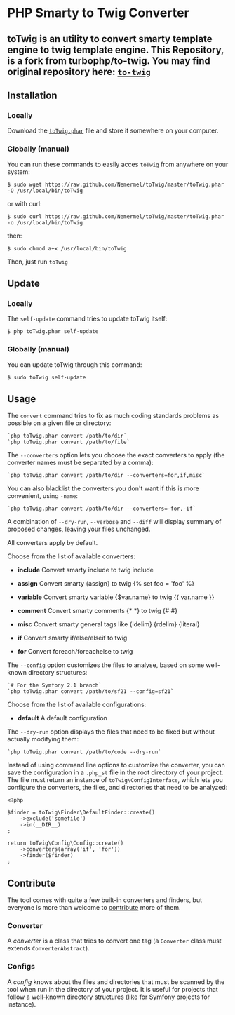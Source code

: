 PHP Smarty to Twig Converter
==========================
toTwig is an utility to convert smarty template engine to twig template engine.
This Repository, is a fork from turbophp/to-twig.
You may find original repository here: [`to-twig`](https://github.com/turbophp/to-twig)
------------
Installation
----------

### Locally

Download the
[`toTwig.phar`](https://raw.github.com/Nemermel/toTwig/master/toTwig.phar) file and
store it somewhere on your computer.

### Globally (manual)

You can run these commands to easily acces `toTwig` from anywhere on your system:

	$ sudo wget https://raw.github.com/Nemermel/toTwig/master/toTwig.phar -O /usr/local/bin/toTwig

or with curl:

	$ sudo curl https://raw.github.com/Nemermel/toTwig/master/toTwig.phar -o /usr/local/bin/toTwig

then:

	$ sudo chmod a+x /usr/local/bin/toTwig

Then, just run `toTwig`

Update
------

### Locally

The `self-update` command tries to update toTwig itself:

	$ php toTwig.phar self-update

### Globally (manual)

You can update toTwig through this command:

	$ sudo toTwig self-update

Usage
-----

The `convert` command tries to fix as much coding standards
problems as possible on a given file or directory:

	`php toTwig.phar convert /path/to/dir`
	`php toTwig.phar convert /path/to/file`

The `--converters` option lets you choose the exact converters to
apply (the converter names must be separated by a comma):

	`php toTwig.phar convert /path/to/dir --converters=for,if,misc`

You can also blacklist the converters you don't want if this is more convenient,
using `-name`:

	`php toTwig.phar convert /path/to/dir --converters=-for,-if`

A combination of `--dry-run`, `--verbose` and `--diff` will
display summary of proposed changes, leaving your files unchanged.

All converters apply by default.

Choose from the list of available converters:

 * **include**  Convert smarty include to twig include

 * **assign**   Convert smarty {assign} to twig {% set foo = 'foo' %}

 * **variable** Convert smarty variable {$var.name} to twig {{ var.name }}

 * **comment**  Convert smarty comments {* *} to twig {# #}

 * **misc**     Convert smarty general tags like {ldelim} {rdelim} {literal}

 * **if**       Convert smarty if/else/elseif to twig

 * **for**      Convert foreach/foreachelse to twig


The `--config` option customizes the files to analyse, based
on some well-known directory structures:

	`# For the Symfony 2.1 branch`
	`php toTwig.phar convert /path/to/sf21 --config=sf21`

Choose from the list of available configurations:

 * **default** A default configuration

The `--dry-run` option displays the files that need to be
fixed but without actually modifying them:

	`php toTwig.phar convert /path/to/code --dry-run`

Instead of using command line options to customize the converter, you can save the
configuration in a `.php_st` file in the root directory of
your project. The file must return an instance of
`toTwig\ConfigInterface`, which lets you configure the converters, the files,
and directories that need to be analyzed:

	<?php

	$finder = toTwig\Finder\DefaultFinder::create()
		->exclude('somefile')
		->in(__DIR__)
	;

	return toTwig\Config\Config::create()
		->converters(array('if', 'for'))
		->finder($finder)
	;

Contribute
----------

The tool comes with quite a few built-in converters and finders, but everyone is
more than welcome to [contribute](https://github.com/Nemermel/toTwig) more
of them.

### Converter

A *converter* is a class that tries to convert one tag (a `Converter` class must
extends `ConverterAbstract`).

### Configs

A *config* knows about the files and directories that must be
scanned by the tool when run in the directory of your project. It is useful
for projects that follow a well-known directory structures (like for Symfony
projects for instance).
